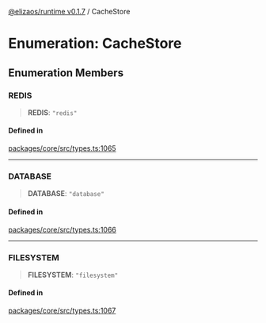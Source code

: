 [@elizaos/runtime v0.1.7](../index.md) / CacheStore

# Enumeration: CacheStore

## Enumeration Members

### REDIS

> **REDIS**: `"redis"`

#### Defined in

[packages/core/src/types.ts:1065](https://github.com/elizaOS/eliza/blob/main/packages/core/src/types.ts#L1065)

---

### DATABASE

> **DATABASE**: `"database"`

#### Defined in

[packages/core/src/types.ts:1066](https://github.com/elizaOS/eliza/blob/main/packages/core/src/types.ts#L1066)

---

### FILESYSTEM

> **FILESYSTEM**: `"filesystem"`

#### Defined in

[packages/core/src/types.ts:1067](https://github.com/elizaOS/eliza/blob/main/packages/core/src/types.ts#L1067)
